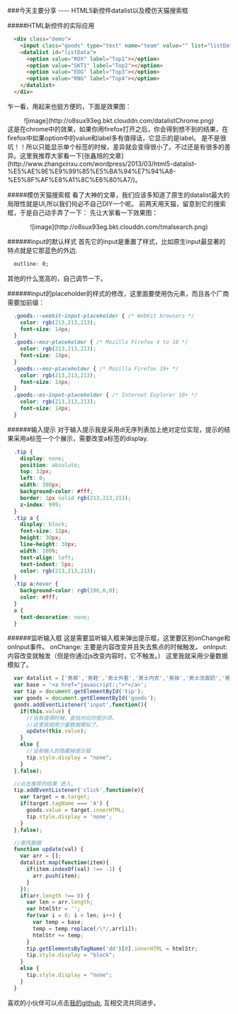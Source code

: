 ###今天主要分享 ---- HTML5新控件datalist以及模仿天猫搜索框

#####HTML新控件的实际应用
```HTML
  <div class="demo">
    <input class="goods" type="text" name="team" value="" list="listData" placeholder="search team">
    <datalist id="listData">
      <option value="ROX" label="Top1"></option>
      <option value="SKT1" label="Top2"></option>
      <option value="EDG" label="Top3"></option>
      <option value="RNG" label="Top4"></option>
    </datalist>
  </div>
```
  乍一看，用起来也挺方便的，下面是效果图：
<center>![image](http://o8sux93eg.bkt.clouddn.com/datalistChrome.png)</center>
  这是在chrome中的效果，如果你用firefox打开之后，你会得到想不到的结果，在firefox中如果option中的value和label多有值得话，它显示的是label。
  是不是很坑！！所以只能显示单个标签的时候，差异就会变得很小了。不过还是有很多的差异。这里我推荐大家看一下[张鑫旭的文章](http://www.zhangxinxu.com/wordpress/2013/03/html5-datalist-%E5%AE%9E%E9%99%85%E5%BA%94%E7%94%A8-%E5%8F%AF%E8%A1%8C%E6%80%A7/)。

#####模仿天猫搜索框
  看了大神的文章，我们应该多知道了原生的datalist最大的局限性就是UI,所以我们何必不自己DIY一个呢。
  前两天用天猫，留意到它的搜索框，于是自己动手弄了一下：
  先让大家看一下效果图：
<center>![image](http://o8sux93eg.bkt.clouddn.com/tmalsearch.png)</center>

######input的默认样式
  首先它的input是重置了样式，比如原生input最显著的特点就是它那蓝色的外边.
```css
  outline: 0;
```
  其他的什么宽高的，自己调节一下。

######input的placeholder的样式的修改，这里面要使用伪元素，而且各个厂商需要加前缀：

```css
  .goods::-webkit-input-placeholder { /* WebKit browsers */
    color: rgb(213,213,213);
    font-size: 14px;
  }
  .goods:-moz-placeholder { /* Mozilla Firefox 4 to 18 */
    color: rgb(213,213,213);
    font-size: 14px;
  }
  .goods::-moz-placeholder { /* Mozilla Firefox 19+ */
    color: rgb(213,213,213);
    font-size: 14px;
  }
  .goods:-ms-input-placeholder { /* Internet Explorer 10+ */
    color: rgb(213,213,213);
    font-size: 14px;
  }
```

######输入提示
  对于输入提示我是采用dl无序列表加上绝对定位实现，提示的结果采用a标签一个个展示，需要改变a标签的display.
```css
  .tip {
    display: none;
    position: absolute;
    top: 32px;
    left: 0;
    width: 300px;
    background-color: #fff;
    border: 1px solid rgb(213,213,213);
    z-index: 999;
  }
  .tip a {
    display: block;
    font-size: 12px;
    height: 30px;
    line-height: 30px;
    width: 100%;
    text-align: left;
    text-indent: 5px;
    color: rgb(213,213,213);
  }
  .tip a:hover {
    background-color: rgb(196,0,0);
    color: #fff;
  }
  a {
    text-decoration: none;
  }
```

######监听输入框
  这是需要监听输入框来弹出提示框，这里要区别onChange和onInput事件。
  onChange: 主要是内容改变并且失去焦点的时候触发。
  onInput: 内容改变就触发（但是你通过js改变内容时，它不触发。）
  这里我就采用少量数据模拟了。
```js
  var datalist = ['男裤','男鞋','男士外套','男士内衣','男袜','男士洗面奶','男士皮带'];
  var base = '<a href="javascript:;">*</a>';
  var tip = document.getElementById('tip');
  var goods = document.getElementById('goods');
  goods.addEventListener('input',function(){
    if(this.value) {
      //当有值得时候，查找对应的提示项。
      //这里我就用少量数据模拟了。
      update(this.value);
    }
    else {
      //没有输入的隐藏掉提示框
      tip.style.display = "none";
    }
  },false);

  //点击推荐的结果 进入。
  tip.addEventListener('click',function(e){
    var target = e.target;
    if(target.tagName === 'A') {
      goods.value = target.innerHTML;
      tip.style.display = 'none';
    }
  },false);

  //查找数据
  function update(val) {
    var arr = [];
    datalist.map(function(item){
      if(item.indexOf(val) !== -1) {
        arr.push(item);
      }
    });
    if(arr.length !== 0) {
      var len = arr.length;
      var htmlStr = '';
      for(var i = 0; i < len; i++) {
        var temp = base;
        temp = temp.replace(/\*/,arr[i]);
        htmlStr += temp;
      }
      tip.getElementsByTagName('dd')[0].innerHTML = htmlStr;
      tip.style.display = "block";
    }
    else {
      tip.style.display = "none";
    }
  }
```

  喜欢的小伙伴可以点击[我的github](https://github.com/15751165579), 互相交流共同进步。
